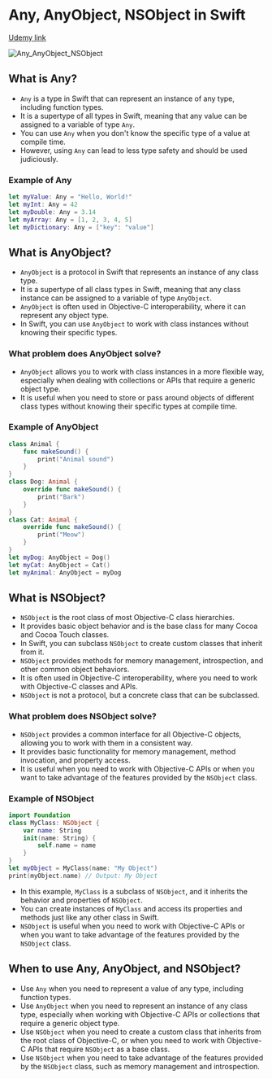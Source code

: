 # Any, AnyObject, NSObject in Swift

[Udemy link](https://www.udemy.com/course/ios-13-app-development-bootcamp/learn/lecture/16813332#overview)

![Any_AnyObject_NSObject](Any_AnyObject_NSObject.png)

## What is Any?
- `Any` is a type in Swift that can represent an instance of any type, including function types.
- It is a supertype of all types in Swift, meaning that any value can be assigned to a variable of type `Any`.
- You can use `Any` when you don't know the specific type of a value at compile time.
- However, using `Any` can lead to less type safety and should be used judiciously.

### Example of Any
```swift
let myValue: Any = "Hello, World!"
let myInt: Any = 42
let myDouble: Any = 3.14
let myArray: Any = [1, 2, 3, 4, 5]
let myDictionary: Any = ["key": "value"]
```

## What is AnyObject?
- `AnyObject` is a protocol in Swift that represents an instance of any class type.
- It is a supertype of all class types in Swift, meaning that any class instance can be assigned to a variable of type `AnyObject`.
- `AnyObject` is often used in Objective-C interoperability, where it can represent any object type.
- In Swift, you can use `AnyObject` to work with class instances without knowing their specific types.

### What problem does AnyObject solve?

- `AnyObject` allows you to work with class instances in a more flexible way, especially when dealing with collections or APIs that require a generic object type.
- It is useful when you need to store or pass around objects of different class types without knowing their specific types at compile time.

### Example of AnyObject

```swift
class Animal {
    func makeSound() {
        print("Animal sound")
    }
}
class Dog: Animal {
    override func makeSound() {
        print("Bark")
    }
}
class Cat: Animal {
    override func makeSound() {
        print("Meow")
    }
}
let myDog: AnyObject = Dog()
let myCat: AnyObject = Cat()
let myAnimal: AnyObject = myDog
```

## What is NSObject?

- `NSObject` is the root class of most Objective-C class hierarchies.
- It provides basic object behavior and is the base class for many Cocoa and Cocoa Touch classes.
- In Swift, you can subclass `NSObject` to create custom classes that inherit from it.
- `NSObject` provides methods for memory management, introspection, and other common object behaviors.
- It is often used in Objective-C interoperability, where you need to work with Objective-C classes and APIs.
- `NSObject` is not a protocol, but a concrete class that can be subclassed.

### What problem does NSObject solve?

- `NSObject` provides a common interface for all Objective-C objects, allowing you to work with them in a consistent way.
- It provides basic functionality for memory management, method invocation, and property access.
- It is useful when you need to work with Objective-C APIs or when you want to take advantage of the features provided by the `NSObject` class.

### Example of NSObject

```swift
import Foundation
class MyClass: NSObject {
    var name: String
    init(name: String) {
        self.name = name
    }
}
let myObject = MyClass(name: "My Object")
print(myObject.name) // Output: My Object
```
- In this example, `MyClass` is a subclass of `NSObject`, and it inherits the behavior and properties of `NSObject`.
- You can create instances of `MyClass` and access its properties and methods just like any other class in Swift.
- `NSObject` is useful when you need to work with Objective-C APIs or when you want to take advantage of the features provided by the `NSObject` class.

## When to use Any, AnyObject, and NSObject?
- Use `Any` when you need to represent a value of any type, including function types.
- Use `AnyObject` when you need to represent an instance of any class type, especially when working with Objective-C APIs or collections that require a generic object type.
- Use `NSObject` when you need to create a custom class that inherits from the root class of Objective-C, or when you need to work with Objective-C APIs that require `NSObject` as a base class.
- Use `NSObject` when you need to take advantage of the features provided by the `NSObject` class, such as memory management and introspection.